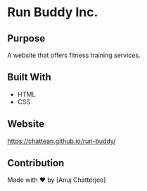 # Run Buddy Inc.

## Purpose
A website that offers fitness training services.

## Built With
* HTML
* CSS

## Website
https://chattean.github.io/run-buddy/

## Contribution
Made with ❤️ by [Anuj Chatterjee]
